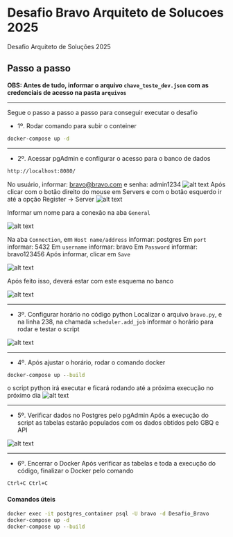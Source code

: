 # Desafio Bravo Arquiteto de Solucoes 2025
 Desafio Arquiteto de Soluções 2025

## Passo a passo
**OBS: Antes de tudo, informar o arquivo `chave_teste_dev.json` com as credenciais de acesso na pasta `arquivos`**
***
Segue o passo a passo a passo para conseguir executar o desafio
- 1º. Rodar comando para subir o conteiner
```cmd
docker-compose up -d
```
***
- 2º. Acessar pgAdmin e configurar o acesso para o banco de dados
```html
http://localhost:8080/
```
No usuário, informar: bravo@bravo.com e senha: admin1234
![alt text](images/login.png)
Após clicar com o botão direito do mouse em Servers e com o botão esquerdo ir até a opção Register -> Server
![alt text](images/register.png)

Informar um nome para a conexão na aba ``General``

![alt text](images/name.png)

Na aba `Connection`, em `Host name/address` informar: postgres
Em `port` informar: 5432
Em `username` informar: bravo
Em `Password` informar: bravo123456
Após informar, clicar em `Save`

![alt text](images/connection.png)

Após feito isso, deverá estar com este esquema no banco

![alt text](images/esquema.png)
***
- 3º. Configurar horário no código python
Localizar o arquivo `bravo.py`, e na linha 238, na chamada `scheduler.add_job` informar o horário para rodar e testar o script

![alt text](images/bravo.png)
***
- 4º. Após ajustar o horário, rodar o comando docker
```cmd
docker-compose up --build
```
o script python irá executar e ficará rodando até a próxima execução no próximo dia
![alt text](images/exec.png)
***
- 5º. Verificar dados no Postgres pelo pgAdmin
Após a execução do script as tabelas estarão populados com os dados obtidos pelo GBQ e API

![alt text](images/finalizado.png)
***
- 6º. Encerrar o Docker
Após verificar as tabelas e toda a execução do código, finalizar o Docker pelo comando
```cmd
Ctrl+C Ctrl+C
```

#### Comandos úteis
```cmd
docker exec -it postgres_container psql -U bravo -d Desafio_Bravo
docker-compose up -d
docker-compose up --build
```
